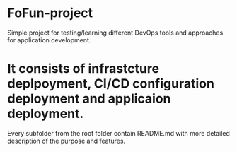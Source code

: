 # FoFun-project
Simple project for testing/learning different DevOps tools and approaches for application development.

# It consists of infrastcture deplpoyment, CI/CD configuration deployment and applicaion deployment.

Every subfolder from the root folder contain README.md with more detailed description of the purpose and features.
